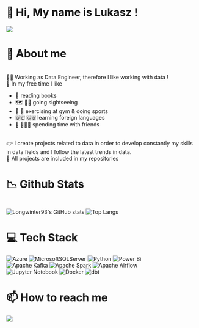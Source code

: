 # 👋 Hi, My name is Lukasz !
![](https://komarev.com/ghpvc/?username=Longwinter93&style=for-the-badge)
# :information_desk_person: About me
<br>:man_technologist: Working as Data Engineer, therefore I like working with data ! 
<br>:lotus_position:	In my free time I like
- :blue_book: reading books
- :world_map: :pilot: going sightseeing
- :muscle: :runner: exercising at gym & doing sports
- :de: :uk: learning foreign languages
- :dancers: :people_holding_hands: spending time with friends

<br>:point_right:	I create projects related to data in order to develop constantly my skills in data fields and I follow the latest trends in data.
<br>:file_folder:	All projects are included in my repositories 

# :chart_with_downwards_trend:	 Github Stats
<br>![Longwinter93's GitHub stats](https://github-readme-stats.vercel.app/api?username=Longwinter93&show_icons=true&theme=city_lights) ![Top Langs](https://github-readme-stats.vercel.app/api/top-langs/?username=Longwinter93&layout=compact&theme=city_lights)
# :computer: Tech Stack 
![Azure](https://img.shields.io/badge/azure-%230072C6.svg?style=for-the-badge&logo=microsoftazure&logoColor=white)
![MicrosoftSQLServer](https://img.shields.io/badge/Microsoft%20SQL%20Server-CC2927?style=for-the-badge&logo=microsoft%20sql%20server&logoColor=white)
![Python](https://img.shields.io/badge/python-3670A0?style=for-the-badge&logo=python&logoColor=ffdd54)
![Power Bi](https://img.shields.io/badge/power_bi-F2C811?style=for-the-badge&logo=powerbi&logoColor=black) <br>
![Apache Kafka](https://img.shields.io/badge/Apache%20Kafka-000?style=for-the-badge&logo=apachekafka)
![Apache Spark](https://img.shields.io/badge/Apache_Spark-FFFFFF?style=for-the-badge&logo=apachespark&logoColor=#E35A16)
![Apache Airflow](https://img.shields.io/badge/Apache%20Airflow-017CEE?style=for-the-badge&logo=Apache%20Airflow&logoColor=white)<br>
![Jupyter Notebook](https://img.shields.io/badge/jupyter-%23FA0F00.svg?style=for-the-badge&logo=jupyter&logoColor=white)
![Docker](https://img.shields.io/badge/docker-%230db7ed.svg?style=for-the-badge&logo=docker&logoColor=white)
![dbt](https://img.shields.io/badge/dbt-FF694B?style=for-the-badge&logo=dbt&logoColor=white)<br>
# 📫 How to reach me
[<img src="https://img.shields.io/badge/LinkedIn-0077B5?style=for-the-badge&logo=linkedin&logoColor=white">](https://www.linkedin.com/in/%C5%82ukasz-d%C5%82ugozima-69b15b12b/)



<!--
**Lunczer93/Lunczer93** is a ✨ _special_ ✨ repository because its `README.md` (this file) appears on your GitHub profile.

Here are some ideas to get you started:

- 🔭 I’m currently working on ...
- 🌱 I’m currently learning ...
- 👯 I’m looking to collaborate on ...
- 🤔 I’m looking for help with ...
- 💬 Ask me about ...
- 😄 Pronouns: ...
- ⚡ Fun fact: ...
-->
